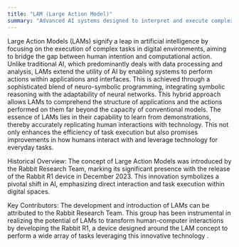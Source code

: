 ```yaml
---
title: "LAM (Large Action Model)"
summary: "Advanced AI systems designed to interpret and execute complex tasks by directly modeling human actions within digital applications."
---
```

Large Action Models (LAMs) signify a leap in artificial intelligence by focusing on the execution of complex tasks in digital environments, aiming to bridge the gap between human intention and computational action. Unlike traditional AI, which predominantly deals with data processing and analysis, LAMs extend the utility of AI by enabling systems to perform actions within applications and interfaces. This is achieved through a sophisticated blend of neuro-symbolic programming, integrating symbolic reasoning with the adaptability of neural networks. This hybrid approach allows LAMs to comprehend the structure of applications and the actions performed on them far beyond the capacity of conventional models. The essence of LAMs lies in their capability to learn from demonstrations, thereby accurately replicating human interactions with technology. This not only enhances the efficiency of task execution but also promises improvements in how humans interact with and leverage technology for everyday tasks.

Historical Overview: The concept of Large Action Models was introduced by the Rabbit Research Team, marking its significant presence with the release of the Rabbit R1 device in December 2023. This innovation symbolizes a pivotal shift in AI, emphasizing direct interaction and task execution within digital spaces.

Key Contributors: The development and introduction of LAMs can be attributed to the Rabbit Research Team. This group has been instrumental in realizing the potential of LAMs to transform human-computer interactions by developing the Rabbit R1, a device designed around the LAM concept to perform a wide array of tasks leveraging this innovative technology ​[](https://wideaiprompts.com/what-is-large-action-models/)​.

